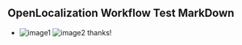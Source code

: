 ## OpenLocalization Workflow Test MarkDown
* ![image1](.\c0a21a9a-3c25-4a33-aadd-1ef3be15d8f9.png)   ![image2](.\a9ede51b-fa53-42d4-aad4-e4ca3efb0737.png) 
thanks!